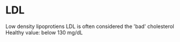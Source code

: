 # LDL

Low density lipoprotiens
LDL is often considered the 'bad' cholesterol
Healthy value: below 130 mg/dL